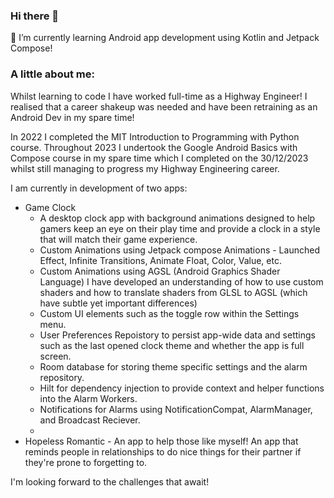 ### Hi there 👋

🌱 I’m currently learning Android app development using Kotlin and Jetpack Compose!

### A little about me:
Whilst learning to code I have worked full-time as a Highway Engineer! I realised that a career shakeup was needed and have been retraining as an Android Dev in my spare time!

In 2022 I completed the MIT Introduction to Programming with Python course. 
Throughout 2023 I undertook the Google Android Basics with Compose course in my spare time which I completed on the 30/12/2023 whilst still managing to progress my Highway Engineering career.  

I am currently in development of two apps: 
 - Game Clock
     - A desktop clock app with background animations designed to help gamers keep an eye on their play time and provide a clock in a style that will match their game experience.
     - Custom Animations using Jetpack compose Animations - Launched Effect, Infinite Transitions, Animate Float, Color, Value, etc.
     - Custom Animations using AGSL (Android Graphics Shader Language) I have developed an understanding of how to use custom shaders and how to translate shaders from GLSL to AGSL (which have subtle yet important differences)
     - Custom UI elements such as the toggle row within the Settings menu. 
     - User Preferences Repoistory to persist app-wide data and settings such as the last opened clock theme and whether the app is full screen.
     - Room database for storing theme specific settings and the alarm repository.
     - Hilt for dependency injection to provide context and helper functions into the Alarm Workers.
     - Notifications for Alarms using NotificationCompat, AlarmManager, and Broadcast Reciever.
     - 
 - Hopeless Romantic - An app to help those like myself! An app that reminds people in relationships to do nice things for their partner if they're prone to forgetting to. 

I'm looking forward to the challenges that await! 
<!--
**Matthollemue/Matthollemue** is a ✨ _special_ ✨ repository because its `README.md` (this file) appears on your GitHub profile.

Here are some ideas to get you started:

- 🔭 I’m currently working on ...
- 🌱 I’m currently learning ...
- 👯 I’m looking to collaborate on ...
- 🤔 I’m looking for help with ...
- 💬 Ask me about ...
- 📫 How to reach me: ...
- 😄 Pronouns: ...
- ⚡ Fun fact: ...
-->
